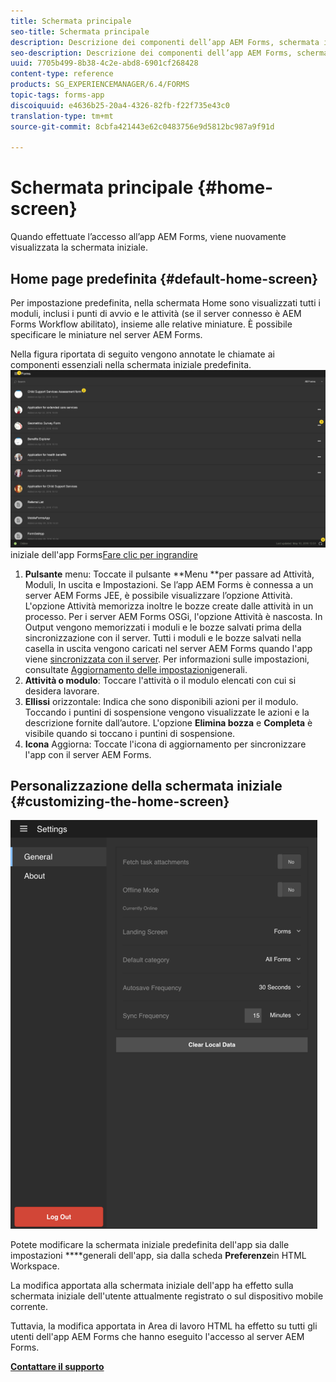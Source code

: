```yaml
---
title: Schermata principale
seo-title: Schermata principale
description: Descrizione dei componenti dell’app AEM Forms, schermata iniziale
seo-description: Descrizione dei componenti dell’app AEM Forms, schermata iniziale
uuid: 7705b499-8b38-4c2e-abd8-6901cf268428
content-type: reference
products: SG_EXPERIENCEMANAGER/6.4/FORMS
topic-tags: forms-app
discoiquuid: e4636b25-20a4-4326-82fb-f22f735e43c0
translation-type: tm+mt
source-git-commit: 8cbfa421443e62c0483756e9d5812bc987a9f91d

---
```



# Schermata principale {#home-screen}

Quando effettuate l’accesso all’app AEM Forms, viene nuovamente visualizzata la schermata iniziale.

## Home page predefinita {#default-home-screen}

Per impostazione predefinita, nella schermata Home sono visualizzati tutti i moduli, inclusi i punti di avvio e le attività (se il server connesso è AEM Forms Workflow abilitato), insieme alle relative miniature. È possibile specificare le miniature nel server AEM Forms.

Nella figura riportata di seguito vengono annotate le chiamate ai componenti essenziali nella schermata iniziale predefinita.
![Schermata](assets/home-screen-1.png)iniziale dell&#39;app Forms[Fare clic per ingrandire](assets/home-screen-1-1.png)

1. **Pulsante** menu: Toccate il pulsante **Menu **per passare ad Attività, Moduli, In uscita e Impostazioni. Se l’app AEM Forms è connessa a un server AEM Forms JEE, è possibile visualizzare l’opzione Attività. L&#39;opzione Attività memorizza inoltre le bozze create dalle attività in un processo. Per i server AEM Forms OSGi, l&#39;opzione Attività è nascosta. In Output vengono memorizzati i moduli e le bozze salvati prima della sincronizzazione con il server. Tutti i moduli e le bozze salvati nella casella in uscita vengono caricati nel server AEM Forms quando l&#39;app viene [sincronizzata con il server](/help/forms/using/sync-app.md). Per informazioni sulle impostazioni, consultate [Aggiornamento delle impostazioni](/help/forms/using/update-general-settings.md)generali.
1. **Attività o modulo**: Toccare l&#39;attività o il modulo elencati con cui si desidera lavorare.
1. **Ellissi** orizzontale: Indica che sono disponibili azioni per il modulo. Toccando i puntini di sospensione vengono visualizzate le azioni e la descrizione fornite dall’autore. L&#39;opzione **Elimina bozza** e **Completa** è visibile quando si toccano i puntini di sospensione.
1. **Icona** Aggiorna: Toccate l&#39;icona di aggiornamento per sincronizzare l&#39;app con il server AEM Forms.

## Personalizzazione della schermata iniziale {#customizing-the-home-screen}

![Impostazioni generali](assets/gen-settings.png)

Potete modificare la schermata iniziale predefinita dell&#39;app sia dalle impostazioni **[](/help/forms/using/update-general-settings.md)**generali dell&#39;app, sia dalla scheda **Preferenze**in HTML Workspace.

La modifica apportata alla schermata iniziale dell&#39;app ha effetto sulla schermata iniziale dell&#39;utente attualmente registrato o sul dispositivo mobile corrente.

Tuttavia, la modifica apportata in Area di lavoro HTML ha effetto su tutti gli utenti dell&#39;app AEM Forms che hanno eseguito l&#39;accesso al server AEM Forms.

**[Contattare il supporto](https://www.adobe.com/account/sign-in.supportportal.html)**
